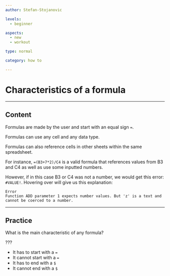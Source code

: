```yaml
---
author: Stefan-Stojanovic

levels:
  - beginner

aspects:
  - new
  - workout

type: normal

category: how to

---
```


# Characteristics of a formula

---
## Content

Formulas are made by the user and start with an equal sign `=`.

Formulas can use any cell and any data type. 

Formulas can also reference cells in other sheets within the same spreadsheet.

For instance, `=(B3+7*2)/C4` is a valid formula that references values from B3 and C4 as well as use some inputted numbers.

However, if in this case B3 or C4 was not a number, we would get this error: `#VALUE!`.
Hovering over will give us this explanation:
```
Error
Function ADD parameter 1 expects number values. But 'z' is a text and cannot be coerced to a number.
```

---
## Practice

What is the main characteristic of any formula?

???

* It has to start with a `=`
* It cannot start with a `=`
* It has to end with a `$`
* It cannot end with a `$`
